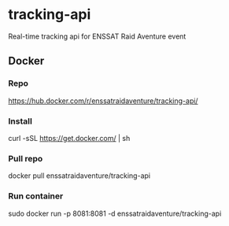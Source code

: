 # tracking-api
Real-time tracking api for ENSSAT Raid Aventure event


## Docker

### Repo
https://hub.docker.com/r/enssatraidaventure/tracking-api/

### Install
curl -sSL https://get.docker.com/ | sh

### Pull repo
docker pull enssatraidaventure/tracking-api

### Run container 
sudo docker run -p 8081:8081 -d enssatraidaventure/tracking-api